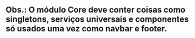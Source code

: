 ##  Obs.: O módulo Core deve conter coisas como singletons, serviços universais e componentes só usados uma vez como navbar e footer.